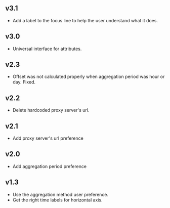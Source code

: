 ## v3.1

- Add a label to the focus line to help the user understand what it does.

## v3.0

- Universal interface for attributes.


## v2.3

- Offset was not calculated properly when aggregation period was hour or day. Fixed.

## v2.2

- Delete hardcoded proxy server's url.


## v2.1

- Add proxy server's url preference

## v2.0

- Add aggregation period preference

## v1.3

- Use the aggregation method user preference.
- Get the right time labels for horizontal axis.

